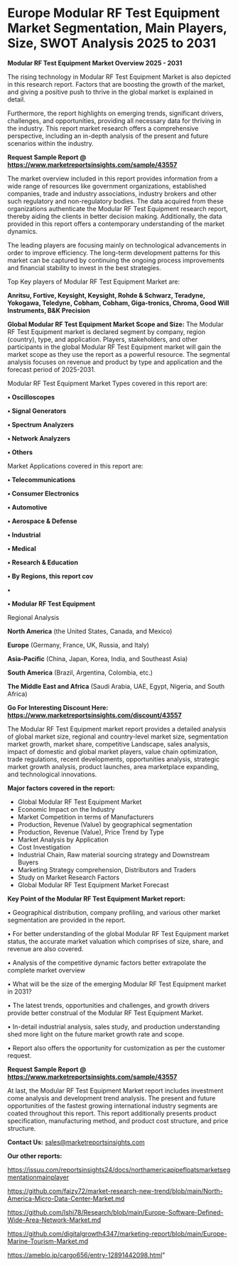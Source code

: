 # Europe Modular RF Test Equipment Market Segmentation, Main Players, Size, SWOT Analysis 2025 to 2031

<Strong> Modular RF Test Equipment Market Overview 2025 - 2031</strong>

The rising technology in Modular RF Test Equipment Market is also depicted in this research report. Factors that are boosting the growth of the market, and giving a positive push to thrive in the global market is explained in detail.

Furthermore, the report highlights on emerging trends, significant drivers, challenges, and opportunities, providing all necessary data for thriving in the industry. This report market research offers a comprehensive perspective, including an in-depth analysis of the present and future scenarios within the industry.

<strong>Request Sample Report @ <a href=https://www.marketreportsinsights.com/sample/43557>https://www.marketreportsinsights.com/sample/43557</a></strong>

The market overview included in this report provides information from a wide range of resources like government organizations, established companies, trade and industry associations, industry brokers and other such regulatory and non-regulatory bodies. The data acquired from these organizations authenticate the Modular RF Test Equipment research report, thereby aiding the clients in better decision making. Additionally, the data provided in this report offers a contemporary understanding of the market dynamics.

The leading players are focusing mainly on technological advancements in order to improve efficiency. The long-term development patterns for this market can be captured by continuing the ongoing process improvements and financial stability to invest in the best strategies.

Top Key players of Modular RF Test Equipment Market are:

<strong>Anritsu, Fortive, Keysight, Keysight, Rohde & Schwarz, Teradyne, Yokogawa, Teledyne, Cobham, Cobham, Giga-tronics, Chroma, Good Will Instruments, B&K Precision</strong>

<strong><b>Global Modular RF Test Equipment Market Scope and Size:</b></strong>
The Modular RF Test Equipment market is declared segment by company, region (country), type, and application. Players, stakeholders, and other participants in the global Modular RF Test Equipment market will gain the market scope as they use the report as a powerful resource. The segmental analysis focuses on revenue and product by type and application and the forecast period of 2025-2031.

Modular RF Test Equipment Market Types covered in this report are:

<strong>•  Oscilloscopes

•  Signal Generators

•  Spectrum Analyzers

•  Network Analyzers

•  Others</strong>

Market Applications covered in this report are:

<strong>•  Telecommunications

•  Consumer Electronics

•  Automotive

•  Aerospace & Defense

•  Industrial

•  Medical

•  Research & Education

•  By Regions, this report cov

•  

•  Modular RF Test Equipment</strong> 

Regional Analysis

<strong>North America</strong> (the United States, Canada, and Mexico)

<strong>Europe</strong> (Germany, France, UK, Russia, and Italy)

<strong>Asia-Pacific</strong> (China, Japan, Korea, India, and Southeast Asia)

<strong>South America</strong> (Brazil, Argentina, Colombia, etc.)

<strong>The Middle East and Africa</strong> (Saudi Arabia, UAE, Egypt, Nigeria, and South Africa)

<strong>Go For Interesting Discount Here: <a href=https://www.marketreportsinsights.com/discount/43557>https://www.marketreportsinsights.com/discount/43557</a></strong>

The Modular RF Test Equipment market report provides a detailed analysis of global market size, regional and country-level market size, segmentation market growth, market share, competitive Landscape, sales analysis, impact of domestic and global market players, value chain optimization, trade regulations, recent developments, opportunities analysis, strategic market growth analysis, product launches, area marketplace expanding, and technological innovations.

<strong><b>Major factors covered in the report:</b></strong>
<ul>
  <li>Global Modular RF Test Equipment Market </li>
  <li>Economic Impact on the Industry</li>
  <li>Market Competition in terms of Manufacturers</li>
  <li>Production, Revenue (Value) by geographical segmentation</li>
  <li>Production, Revenue (Value), Price Trend by Type</li>
  <li>Market Analysis by Application</li>
  <li>Cost Investigation</li>
  <li>Industrial Chain, Raw material sourcing strategy and Downstream Buyers</li>
  <li>Marketing Strategy comprehension, Distributors and Traders</li>
  <li>Study on Market Research Factors</li>
  <li>Global Modular RF Test Equipment Market Forecast</li>
</ul>

<strong><b>Key Point of the Modular RF Test Equipment Market report:</b></strong>

• Geographical distribution, company profiling, and various other market segmentation are provided in the report.

• For better understanding of the global Modular RF Test Equipment market status, the accurate market valuation which comprises of size, share, and revenue are also covered.

• Analysis of the competitive dynamic factors better extrapolate the complete market overview

• What will be the size of the emerging Modular RF Test Equipment market in 2031?

• The latest trends, opportunities and challenges, and growth drivers provide better construal of the Modular RF Test Equipment Market.

• In-detail industrial analysis, sales study, and production understanding shed more light on the future market growth rate and scope.

• Report also offers the opportunity for customization as per the customer request.

<strong>Request Sample Report @ <a href=https://www.marketreportsinsights.com/sample/43557>https://www.marketreportsinsights.com/sample/43557</a></strong>

At last, the Modular RF Test Equipment Market report includes investment come analysis and development trend analysis. The present and future opportunities of the fastest growing international industry segments are coated throughout this report. This report additionally presents product specification, manufacturing method, and product cost structure, and price structure.

<strong>Contact Us:</strong>
sales@marketreportsinsights.com

<strong>Our other reports:</strong>

<a href=https://issuu.com/reportsinsights24/docs/northamericapipefloatsmarketsegmentationmainplayer>https://issuu.com/reportsinsights24/docs/northamericapipefloatsmarketsegmentationmainplayer</a>

<a href=https://github.com/faizy72/market-research-new-trend/blob/main/North-America-Micro-Data-Center-Market.md>https://github.com/faizy72/market-research-new-trend/blob/main/North-America-Micro-Data-Center-Market.md</a>

<a href=https://github.com/Ishi78/Research/blob/main/Europe-Software-Defined-Wide-Area-Network-Market.md>https://github.com/Ishi78/Research/blob/main/Europe-Software-Defined-Wide-Area-Network-Market.md</a>

<a href=https://github.com/digitalgrowth4347/marketing-report/blob/main/Europe-Marine-Tourism-Market.md>https://github.com/digitalgrowth4347/marketing-report/blob/main/Europe-Marine-Tourism-Market.md</a>

<a href=https://ameblo.jp/cargo656/entry-12891442098.html>https://ameblo.jp/cargo656/entry-12891442098.html</a>"
